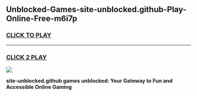 
## Unblocked-Games-site-unblocked.github-Play-Online-Free-m6i7p
<h3>
<a href="https://premium76.site?title=site-unblocked.github&ref=26A">CLICK TO PLAY</a></h3>
<hr>

<h3>
<a href="https://premium76.site?title=site-unblocked.github&ref=26A">CLICK 2 PLAY</a>
  
</h3>

<a href="https://premium76.site?title=site-unblocked.github&ref=26A"><img src="https://clearcache.store/games.png"></a>


**site-unblocked.github games unblocked: Your Gateway to Fun and Accessible Online Gaming**
